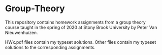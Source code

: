 # Group-Theory

This repository contains homework assignments from a group theory course taught in the spring of 2020 at Stony Brook University by 
Peter Van Nieuwenhuizen.

HWx.pdf files contain my typeset solutions. Other files contain my typeset solutions to the corresponding assignments. 

